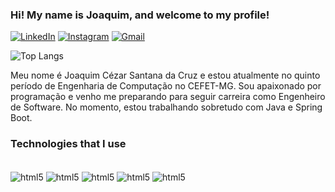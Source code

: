 ### Hi! My name is Joaquim, and welcome to my profile!

[![LinkedIn](https://img.shields.io/badge/linkedin-%230077B5.svg?style=for-the-badge&logo=linkedin&logoColor=white)](https://www.linkedin.com/in/joaquim-cruz-b760bb350/)
[![Instagram](https://img.shields.io/badge/Instagram-E4405F?style=for-the-badge&logo=instagram&logoColor=white)](https://www.instagram.com/joaquim_xx/)  [![Gmail](https://img.shields.io/badge/Gmail-D14836?style=for-the-badge&logo=gmail&logoColor=white)](mailto:joaquimcezar930@gmail.com)



![Top Langs](https://github-readme-stats.vercel.app/api/top-langs/?username=JoaquimCruz&layout=compact&theme=tokyonight&hide=html)




Meu nome é Joaquim Cézar Santana da Cruz e estou atualmente no quinto período de Engenharia de Computação no CEFET-MG. Sou apaixonado por programação e venho me preparando para seguir carreira como Engenheiro de Software. No momento, estou trabalhando sobretudo com Java e Spring Boot.
### Technologies that I use

<div style="display: inline_block"><br/>
    <img align= "center" alt="html5" src="https://img.shields.io/badge/Java-ED8B00?style=for-the-badge&logo=openjdk&logoColor=white" />
    <img align= "center" alt="html5" src="https://img.shields.io/badge/IntelliJIDEA-000000.svg?style=for-the-badge&logo=intellij-idea&logoColor=white" />
    <img align= "center" alt="html5" src="https://img.shields.io/badge/spring-%236DB33F.svg?style=for-the-badge&logo=spring&logoColor=white" />
    <img align= "center" alt="html5" src="https://img.shields.io/badge/C%2B%2B-00599C?style=for-the-badge&logo=c%2B%2B&logoColor=white" />
    <img align= "center" alt="html5" src="https://img.shields.io/badge/VSCode-0078D4?style=for-the-badge&logo=visual%20studio%20code&logoColor=white" />
   

</div>


